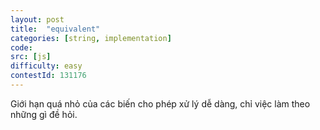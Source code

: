```yaml
---
layout: post
title:  "equivalent"
categories: [string, implementation]
code: 
src: [js]
difficulty: easy
contestId: 131176
---
```


Giới hạn quá nhỏ của các biến cho phép xử lý dễ dàng, chỉ việc làm theo những gì đề hỏi.
